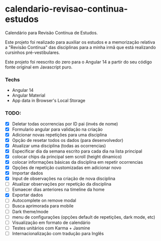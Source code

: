 # calendario-revisao-continua-estudos
Calendário para Revisão Contínua de Estudos.

Este projeto foi realizado para auxiliar os estudos e a memorização relativa a "Revisão Contínua" das disciplinas para a minha irmã que está realizando cursinhos pré-vestibulares.

Este projeto foi reescrito do zero para o Angular 14 a partir do seu código fonte original em Javascript puro.

### Techs
* Angular 14
* Angular Material
* App data in Browser's Local Storage

### TODO:
- [x] Deletar todas ocorrencias por ID pai (invés de nome)
- [x] Formulario angular para validação na criação
- [x] Adicionar novas repetições para uma disciplina
- [x] Opção de resetar todos os dados (para desenvolvedor)
- [x] Atualizar uma disciplina (todas as ocorrencias)
- [x] Especificar dia da semana escrito para cada dia na lista principal
- [x] colocar chips da principal sem scroll (height dinamico)
- [x] colocar informações básicas da disciplina em repetir ocorrencias
- [x] Opções de repetição customizadas em adicionar novo
- [x] Importar dados
- [x] Input de observações na criação de nova disciplina
- [ ] Atualizar observações por repetição da disciplina
- [ ] Esmaecer dias anteriores na timeline da home
- [x] Exportar dados
- [ ] Autocomplete on remove modal
- [ ] Busca aprimorada para mobile
- [ ] Dark theme/mode
- [ ] menu de configurações (opções default de repetições, dark mode, etc)
- [ ] Visualização em formato de calendário
- [ ] Testes unitários com Karma + Jasmine
- [ ] Internacionalização com tradução para Inglês
